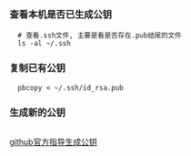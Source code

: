 ### 查看本机是否已生成公钥
```shell
  # 查看.ssh文件, 主要是看是否存在.pub结尾的文件
  ls -al ~/.ssh
```

### 复制已有公钥
```shell
  pbcopy < ~/.ssh/id_rsa.pub
```

### 生成新的公钥
```shell

```
[github官方指导生成公钥](https://help.github.com/articles/generating-a-new-ssh-key-and-adding-it-to-the-ssh-agent/)